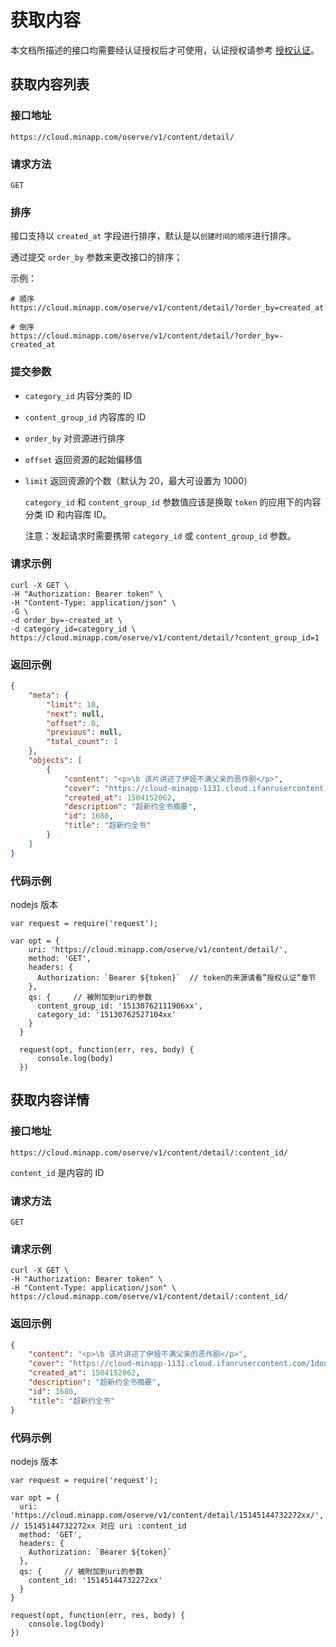 # 获取内容

本文档所描述的接口均需要经认证授权后才可使用，认证授权请参考 [授权认证](./authentication.md)。

## 获取内容列表

### 接口地址

`https://cloud.minapp.com/oserve/v1/content/detail/`

### 请求方法

`GET`

### 排序

接口支持以 `created_at` 字段进行排序，默认是以`创建时间的顺序`进行排序。

通过提交 `order_by` 参数来更改接口的排序；

示例：

```
# 顺序
https://cloud.minapp.com/oserve/v1/content/detail/?order_by=created_at

# 倒序
https://cloud.minapp.com/oserve/v1/content/detail/?order_by=-created_at
```

### 提交参数

- `category_id` 内容分类的 ID
- `content_group_id` 内容库的 ID
- `order_by` 对资源进行排序
- `offset` 返回资源的起始偏移值
- `limit` 返回资源的个数（默认为 20，最大可设置为 1000）

  `category_id` 和 `content_group_id` 参数值应该是换取 `token` 的应用下的内容分类 ID 和内容库 ID。

  注意：发起请求时需要携带 `category_id` 或 `content_group_id` 参数。

### 请求示例

```
curl -X GET \
-H "Authorization: Bearer token" \
-H "Content-Type: application/json" \
-G \
-d order_by=-created_at \
-d category_id=category_id \
https://cloud.minapp.com/oserve/v1/content/detail/?content_group_id=1
```

### 返回示例

```json
{
    "meta": {
        "limit": 10,
        "next": null,
        "offset": 0,
        "previous": null,
        "total_count": 1
    },
    "objects": [
        {
            "content": "<p>\b 该片讲述了伊娅不满父亲的恶作剧</p>",
            "cover": "https://cloud-minapp-1131.cloud.ifanrusercontent.com/1donykIpnuvcRiAX.jpg",
            "created_at": 1504152062,
            "description": "超新约全书摘要",
            "id": 1680,
            "title": "超新约全书"
        }
    ]
}
```

### 代码示例

nodejs 版本

```
var request = require('request');

var opt = {
    uri: 'https://cloud.minapp.com/oserve/v1/content/detail/',
    method: 'GET',
    headers: {
      Authorization: `Bearer ${token}`  // token的来源请看”授权认证”章节
    },
    qs: {     // 被附加到uri的参数
      content_group_id: '15130762111906xx',
      category_id: '15130762527104xx'
    }
  }
  
  request(opt, function(err, res, body) {
      console.log(body)
  })
```

## 获取内容详情

### 接口地址

`https://cloud.minapp.com/oserve/v1/content/detail/:content_id/`

`content_id` 是内容的 ID

### 请求方法

`GET`

### 请求示例

```
curl -X GET \
-H "Authorization: Bearer token" \
-H "Content-Type: application/json" \
https://cloud.minapp.com/oserve/v1/content/detail/:content_id/
```

### 返回示例

```json
{
    "content": "<p>\b 该片讲述了伊娅不满父亲的恶作剧</p>",
    "cover": "https://cloud-minapp-1131.cloud.ifanrusercontent.com/1donykIpnuvcRiAX.jpg",
    "created_at": 1504152062,
    "description": "超新约全书摘要",
    "id": 1680,
    "title": "超新约全书"
}
```

### 代码示例

nodejs 版本

```
var request = require('request');

var opt = {
  uri: 'https://cloud.minapp.com/oserve/v1/content/detail/15145144732272xx/', // 15145144732272xx 对应 uri :content_id
  method: 'GET',
  headers: {
    Authorization: `Bearer ${token}`
  },
  qs: {     // 被附加到uri的参数
    content_id: '15145144732272xx'
  }
}

request(opt, function(err, res, body) {
    console.log(body)
})
```

